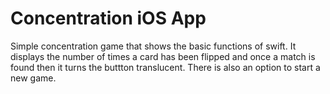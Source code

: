 # Concentration iOS App


Simple concentration game that shows the basic functions of swift. It displays the number of times a card has been flipped and once a match is found then it turns the buttton translucent. There is also an option to start a new game.
